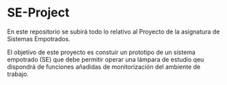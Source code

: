 # SE-Project

En este repositorio se subirá todo lo relativo al Proyecto de la asignatura de Sistemas Empotrados.

El objetivo de este proyecto es constuir un prototipo de un sistema empotrado (SE) que debe permitir operar una lámpara de estudio qeu dispondrá de funciones añadidas de monitorización del ambiente de trabajo.
